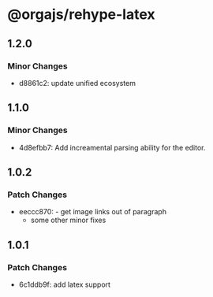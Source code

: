 # @orgajs/rehype-latex

## 1.2.0

### Minor Changes

- d8861c2: update unified ecosystem

## 1.1.0

### Minor Changes

- 4d8efbb7: Add increamental parsing ability for the editor.

## 1.0.2

### Patch Changes

- eeccc870: - get image links out of paragraph
  - some other minor fixes

## 1.0.1

### Patch Changes

- 6c1ddb9f: add latex support

